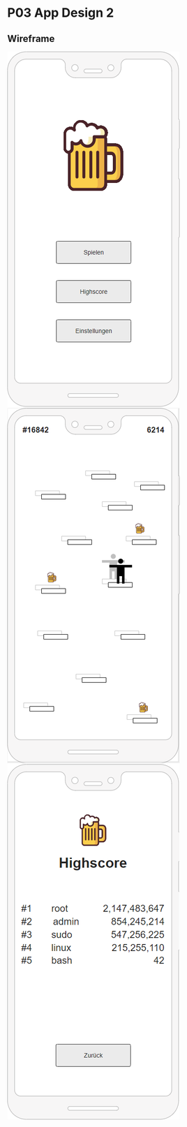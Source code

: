 # P03 App Design 2

## Wireframe
![wireframe_menu](wireframe_menu.png)
![wireframe_game](wireframe_game.png)
![wireframe_highscore](wireframe_highscore.png)